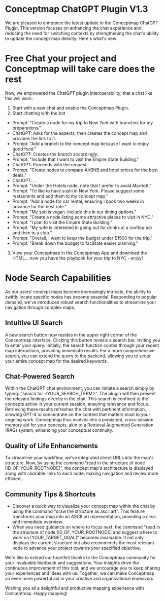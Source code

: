 # Conceptmap ChatGPT Plugin V1.3
We are pleased to announce the latest update to the Conceptmap ChatGPT Plugin. 
This version focuses on enhancing the chat experience and reducing the need for switching 
contexts by strengthening the chat's ability to update the concept map directly. Here's what's new:

# Free Chat your project and Conceptmap will take care does the rest
Now, we empowered the ChatGPT plugin interoperability, that a chat like this will work:
1. Start with a new chat and enable the Conceptmap Plugin.
2. Start chatting with the bot
  - Prompt: "Create a node for my trip to New York with branches for my preparations."
  - ChatGPT: Asks for the aspects, then creates the concept map and provides the link to it.
  - Prompt: "Add a branch to the concept map because I want to enjoy good food."
  - ChatGPT: Creates the branch accordingly.
  - Prompt: "Include that I want to visit the Empire State Building."
  - ChatGPT: Proceeds with the request.
  - Prompt: "Create nodes to compare AirBNB and hotel prices for the best deals."
  - ChatGPT: ...
  - Prompt: "Under the Hotels node, note that I prefer to avoid Marriott."
  - Prompt: "I'd like to have sushi in New York. Please suggest some restaurants and add them to my concept map."
  - Prompt: "Add a node for car rental, ensuring I book two weeks in advance for the best rate."
  - Prompt: "My son is vegan. Include this in our dining options."
  - Prompt: "Create a node listing some attractive places to visit in NYC."
  - Prompt: "I plan to visit the Empire State Building."
  - Prompt: "My wife is interested in going out for drinks at a rooftop bar and then to a club."
  - Prompt: "Overall, I want to keep the budget under $1500 for the trip."
  - Prompt: "Break down the budget to facilitate easier planning."
3. View your Conceptmap in the Conceptmap App and download the HTML... now you have the playbook for your trip to NYC - enjoy!

# Node Search Capabilities
As our users' concept maps become increasingly intricate, the ability to swiftly locate specific nodes has become essential. 
Responding to popular demand, we've introduced robust search functionalities to streamline your navigation through complex maps.

## Intuitive UI Search
A new search button now resides in the upper right corner of the Conceptmap interface. Clicking this button reveals a search bar, inviting you to enter your 
query. Initially, the search function combs through your recent map interactions, providing immediate results. For a more comprehensive search, you can 
extend the query to the backend, allowing you to scour your entire concept map for the desired keywords.

## Chat-Powered Search
Within the ChatGPT chat environment, you can initiate a search simply by typing: "search for <YOUR_SEARCH_TERM>". The plugin will then present the 
relevant findings directly in the chat. This search is confined to the concepts active in your current session, ensuring relevance and focus.
Retrieving these results refreshes the chat with pertinent information, allowing GPT-4 to concentrate on the content that matters most to your ongoing work. 
Conceptmap thus evolves into a persistent, cross-session memory aid for your concepts, akin to a Retrieval Augmented Generation (RAG) system, enhancing your conceptual continuity.

## Quality of Life Enhancements
To streamline your workflow, we've integrated direct URLs into the map's structure. Now, by using the command "read in the structure of node [ID_OF_YOUR_ROOTNODE]", 
the concept map's architecture is displayed along with clickable links to each node, making navigation and review more efficient.

## Community Tips & Shortcuts
- Discover a quick way to visualize your concept map within the chat by using the command "draw the structure as ascii art". This feature transforms your map into an ASCII art representation, providing a clear and immediate overview.
- When you need guidance on where to focus next, the command "read in the structure of node [ID_OF_YOUR_ROOTNODE] and suggest where to work on [YOUR_TARGET_GOAL]" becomes invaluable. It not only displays the current structure but also recommends the most relevant node to advance your project towards your specified objective.

We'd like to extend our heartfelt thanks to the Conceptmap community for your invaluable feedback and suggestions. Your insights drive the continuous improvement of this tool, 
and we encourage you to keep sharing your experiences and ideas with us. Together, we can make Conceptmap an even more powerful aid in your creative and organizational endeavors.

Wishing you all a delightful and productive mapping experience with Conceptmap. Happy mapping!
